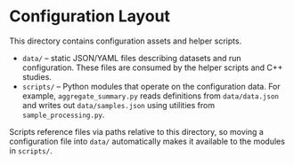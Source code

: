 # Configuration Layout

This directory contains configuration assets and helper scripts.

- `data/` – static JSON/YAML files describing datasets and run
  configuration.  These files are consumed by the helper scripts and C++
  studies.
- `scripts/` – Python modules that operate on the configuration data.  For
  example, `aggregate_summary.py` reads definitions from
  `data/data.json` and writes out `data/samples.json` using utilities from
  `sample_processing.py`.

Scripts reference files via paths relative to this directory, so moving a
configuration file into `data/` automatically makes it available to the
modules in `scripts/`.
